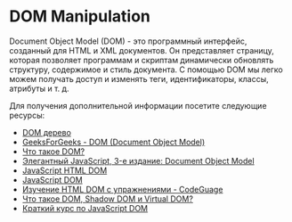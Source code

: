# DOM Manipulation

Document Object Model (DOM) - это программный интерфейс, созданный для HTML и XML документов. Он представляет страницу, которая позволяет программам и скриптам динамически обновлять структуру, содержимое и стиль документа. С помощью DOM мы легко можем получать доступ и изменять теги, идентификаторы, классы, атрибуты и т. д.

Для получения дополнительной информации посетите следующие ресурсы:

- [DOM дерево](https://javascript.info/dom-nodes)
- [GeeksForGeeks - DOM (Document Object Model)](https://www.geeksforgeeks.org/dom-document-object-model/)
- [Что такое DOM?](https://www.freecodecamp.org/news/what-is-the-dom-document-object-model-meaning-in-javascript/)
- [Элегантный JavaScript, 3-е издание: Document Object Model](https://eloquentjavascript.net/14_dom.html)
- [JavaScript HTML DOM](https://www.w3schools.com/js/js_htmldom.asp)
- [JavaScript DOM](https://www.javascripttutorial.net/javascript-dom/)
- [Изучение HTML DOM с упражнениями - CodeGuage](https://www.codeguage.com/courses/js/html-dom-introduction)
- [Что такое DOM, Shadow DOM и Virtual DOM?](https://www.youtube.com/watch?v=7Tok22qxPzQ)
- [Краткий курс по JavaScript DOM](https://www.youtube.com/watch?v=0ik6X4DJKCc)
